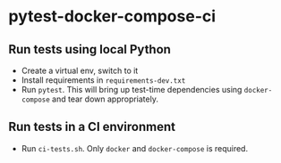 # pytest-docker-compose-ci

## Run tests using local Python

* Create a virtual env, switch to it
* Install requirements in `requirements-dev.txt`
* Run `pytest`. This will bring up test-time dependencies using
  `docker-compose` and tear down appropriately.

## Run tests in a CI environment
* Run `ci-tests.sh`. Only `docker` and `docker-compose` is required.

